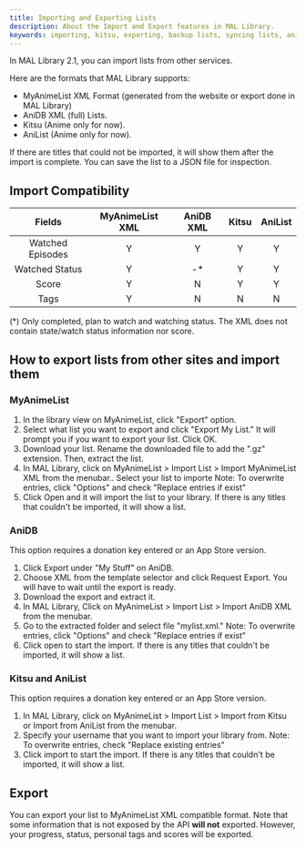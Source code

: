 ```yaml
---
title: Importing and Exporting Lists
description: About the Import and Export features in MAL Library.
keywords: importing, kitsu, exporting, backup lists, syncing lists, anidb
---
```

In MAL Library 2.1, you can import lists from other services.

Here are the formats that MAL Library supports:
* MyAnimeList XML Format (generated from the website or export done in MAL Library)
* AniDB XML (full) Lists.
* Kitsu (Anime only for now).
* AniList (Anime only for now).

If there are titles that could not be imported, it will show them after the import is complete. You can save the list to a JSON file for inspection.

## Import Compatibility

**Fields** |**MyAnimeList XML**|**AniDB XML**|**Kitsu**|**AniList**
:-----:|:-----:|:-----:|:-----:|:-----:
Watched Episodes|Y|Y|Y|Y
Watched Status|Y|-*|Y|Y
Score|Y|N|Y|Y
Tags|Y|N|N|N

(*) Only completed, plan to watch and watching status. The XML does not contain state/watch status information nor score.

## How to export lists from other sites and import them

### MyAnimeList
1. In the library view on MyAnimeList, click "Export" option.
2. Select what list you want to export and click "Export My List." It will prompt you if you want to export your list. Click OK.
3. Download your list. Rename the downloaded file to add the ".gz" extension. Then, extract the list.
4. In MAL Library, click on MyAnimeList > Import List > Import MyAnimeList XML  from the menubar.. Select your list to importe 
Note: To overwrite entries, click "Options" and check "Replace entries if exist"
5. Click Open and it will import the list to your library. If there is any titles that couldn't be imported, it will show a list.

### AniDB
This option requires a donation key entered or an App Store version.
1. Click Export under "My Stuff" on AniDB.
2. Choose XML from the template selector and click Request Export. You will have to wait until the export is ready.
3. Download the export and extract it.
4. In MAL Library, Click on MyAnimeList > Import List > Import AniDB XML from the menubar.
5. Go to the extracted folder and select file "mylist.xml." 
Note: To overwrite entries, click "Options" and check "Replace entries if exist"
6. Click open to start the import. If there is any titles that couldn't be imported, it will show a list.

### Kitsu and AniList
This option requires a donation key entered or an App Store version.
1. In MAL Library, click on MyAnimeList > Import List > Import from Kitsu or Import from AniList from the menubar.
2. Specify your username that you want to import your library from.
Note: To overwrite entries, check "Replace existing entries"
6. Click import to start the import. If there is any titles that couldn't be imported, it will show a list.

## Export
You can export your list to MyAnimeList XML compatible format. Note that some information that is not exposed by the API **will not** exported. However, your progress, status, personal tags and scores will be exported.
